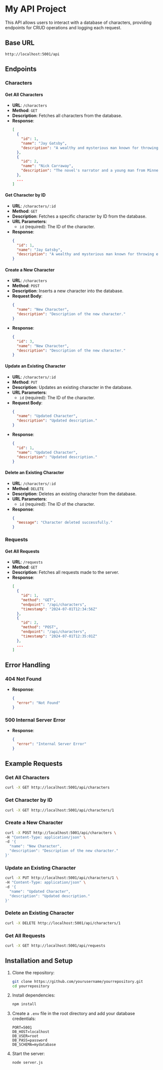 # My API Project

This API allows users to interact with a database of characters, providing endpoints for CRUD operations and logging each request.

## Base URL

```
http://localhost:5001/api
```

## Endpoints

### Characters

#### Get All Characters

- **URL**: `/characters`
- **Method**: `GET`
- **Description**: Fetches all characters from the database.
- **Response**:
  ```json
  [
    {
      "id": 1,
      "name": "Jay Gatsby",
      "description": "A wealthy and mysterious man known for throwing extravagant parties at his mansion."
    },
    {
      "id": 2,
      "name": "Nick Carraway",
      "description": "The novel's narrator and a young man from Minnesota who rents a house next to Gatsby."
    },
    ...
  ]
  ```

#### Get Character by ID

- **URL**: `/characters/:id`
- **Method**: `GET`
- **Description**: Fetches a specific character by ID from the database.
- **URL Parameters**:
  - `id` (required): The ID of the character.
- **Response**:
  ```json
  {
    "id": 1,
    "name": "Jay Gatsby",
    "description": "A wealthy and mysterious man known for throwing extravagant parties at his mansion."
  }
  ```

#### Create a New Character

- **URL**: `/characters`
- **Method**: `POST`
- **Description**: Inserts a new character into the database.
- **Request Body**:
  ```json
  {
    "name": "New Character",
    "description": "Description of the new character."
  }
  ```
- **Response**:
  ```json
  {
    "id": 3,
    "name": "New Character",
    "description": "Description of the new character."
  }
  ```

#### Update an Existing Character

- **URL**: `/characters/:id`
- **Method**: `PUT`
- **Description**: Updates an existing character in the database.
- **URL Parameters**:
  - `id` (required): The ID of the character.
- **Request Body**:
  ```json
  {
    "name": "Updated Character",
    "description": "Updated description."
  }
  ```
- **Response**:
  ```json
  {
    "id": 1,
    "name": "Updated Character",
    "description": "Updated description."
  }
  ```

#### Delete an Existing Character

- **URL**: `/characters/:id`
- **Method**: `DELETE`
- **Description**: Deletes an existing character from the database.
- **URL Parameters**:
  - `id` (required): The ID of the character.
- **Response**:
  ```json
  {
    "message": "Character deleted successfully."
  }
  ```

### Requests

#### Get All Requests

- **URL**: `/requests`
- **Method**: `GET`
- **Description**: Fetches all requests made to the server.
- **Response**:
  ```json
  [
    {
      "id": 1,
      "method": "GET",
      "endpoint": "/api/characters",
      "timestamp": "2024-07-01T12:34:56Z"
    },
    {
      "id": 2,
      "method": "POST",
      "endpoint": "/api/characters",
      "timestamp": "2024-07-01T12:35:01Z"
    },
    ...
  ]
  ```

## Error Handling

### 404 Not Found

- **Response**:
  ```json
  {
    "error": "Not Found"
  }
  ```

### 500 Internal Server Error

- **Response**:
  ```json
  {
    "error": "Internal Server Error"
  }
  ```

## Example Requests

### Get All Characters

```bash
curl -X GET http://localhost:5001/api/characters
```

### Get Character by ID

```bash
curl -X GET http://localhost:5001/api/characters/1
```

### Create a New Character

```bash
curl -X POST http://localhost:5001/api/characters \
-H "Content-Type: application/json" \
-d '{
  "name": "New Character",
  "description": "Description of the new character."
}'
```

### Update an Existing Character

```bash
curl -X PUT http://localhost:5001/api/characters/1 \
-H "Content-Type: application/json" \
-d '{
  "name": "Updated Character",
  "description": "Updated description."
}'
```

### Delete an Existing Character

```bash
curl -X DELETE http://localhost:5001/api/characters/1
```

### Get All Requests

```bash
curl -X GET http://localhost:5001/api/requests
```

## Installation and Setup

1. Clone the repository:

   ```bash
   git clone https://github.com/yourusername/yourrepository.git
   cd yourrepository
   ```

2. Install dependencies:

   ```bash
   npm install
   ```

3. Create a `.env` file in the root directory and add your database credentials:

   ```
   PORT=5001
   DB_HOST=localhost
   DB_USER=root
   DB_PASS=password
   DB_SCHEMA=mydatabase
   ```

4. Start the server:
   ```bash
   node server.js
   ```
